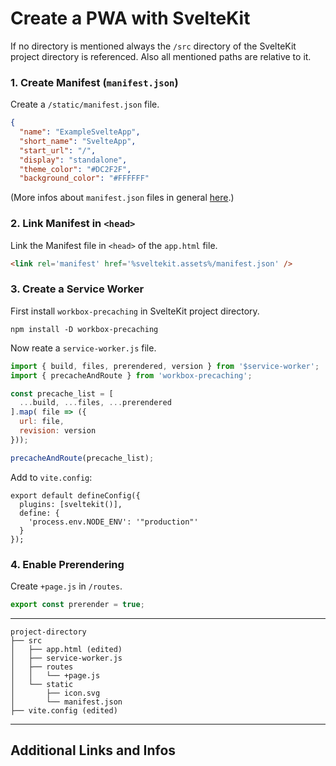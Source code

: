 # Create a PWA with SvelteKit

If no directory is mentioned always the `/src` directory of the SvelteKit project directory is referenced. Also all mentioned paths are relative to it.

### 1. Create Manifest (`manifest.json`)

Create a `/static/manifest.json` file. 

```json
{
  "name": "ExampleSvelteApp",
  "short_name": "SvelteApp",
  "start_url": "/",
  "display": "standalone",
  "theme_color": "#DC2F2F",
  "background_color": "#FFFFFF"
```

(More infos about `manifest.json` files in general [here](https://developer.mozilla.org/en-US/docs/Web/Progressive_web_apps/Manifest).)

### 2. Link Manifest in `<head>`

Link the Manifest file in `<head>` of the `app.html` file.

```html
<link rel='manifest' href='%sveltekit.assets%/manifest.json' />
```

### 3. Create a Service Worker

First install `workbox-precaching` in SvelteKit project directory.

```
npm install -D workbox-precaching
```

Now reate a `service-worker.js` file.

```js
import { build, files, prerendered, version } from '$service-worker';
import { precacheAndRoute } from 'workbox-precaching';

const precache_list = [
  ...build, ...files, ...prerendered
].map( file => ({
  url: file,
  revision: version
}));

precacheAndRoute(precache_list);
```

Add to `vite.config`:

```
export default defineConfig({
  plugins: [sveltekit()],
  define: {
    'process.env.NODE_ENV': '"production"'
  }
});
```

### 4. Enable Prerendering

Create `+page.js` in `/routes`.

```js
export const prerender = true;
```
---

```
project-directory
├── src
│   ├── app.html (edited)
│   ├── service-worker.js
│   ├── routes
│   │   └── +page.js
│   └── static
│       ├── icon.svg
│       └── manifest.json
├── vite.config (edited)
```

---

## Additional Links and Infos
